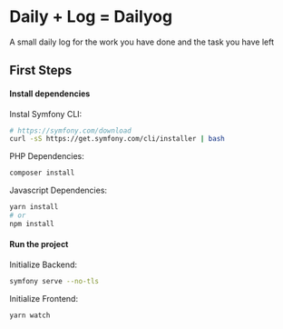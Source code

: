 # Daily + Log = Dailyog
A small daily log for the work you have done and the task you have left

## First Steps

#### Install dependencies

Instal Symfony CLI:
````bash
# https://symfony.com/download
curl -sS https://get.symfony.com/cli/installer | bash
````

PHP Dependencies:
```bash
composer install
```

Javascript Dependencies:
```bash
yarn install
# or
npm install
```

#### Run the project

Initialize Backend:
```bash
symfony serve --no-tls
```

Initialize Frontend:
````bash
yarn watch
````
